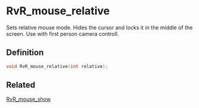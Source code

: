 # RvR_mouse_relative

Sets relative mouse mode. Hides the cursor and locks it in the middle of the screen. Use with first person camera controll.

## Definition

```c
void RvR_mouse_relative(int relative);
```

## Related

[RvR_mouse_show](/rvr/rvr/mouse_show)
